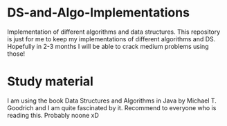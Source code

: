 # DS-and-Algo-Implementations
Implementation of different algorithms and data structures.
This repository is just for me to keep my implementations of different algorithms and DS. Hopefully in 2-3 months I will be able to crack medium problems using those!
# Study material
I am using the book Data Structures and Algorithms in Java by Michael T. Goodrich and I am quite fascinated by it. Recommend to everyone who is reading this. Probably noone xD
